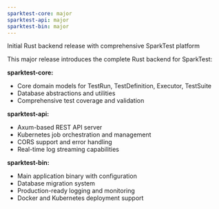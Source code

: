 ```yaml
---
sparktest-core: major
sparktest-api: major
sparktest-bin: major
---
```


Initial Rust backend release with comprehensive SparkTest platform

This major release introduces the complete Rust backend for SparkTest:

**sparktest-core:**

- Core domain models for TestRun, TestDefinition, Executor, TestSuite
- Database abstractions and utilities
- Comprehensive test coverage and validation

**sparktest-api:**

- Axum-based REST API server
- Kubernetes job orchestration and management
- CORS support and error handling
- Real-time log streaming capabilities

**sparktest-bin:**

- Main application binary with configuration
- Database migration system
- Production-ready logging and monitoring
- Docker and Kubernetes deployment support
